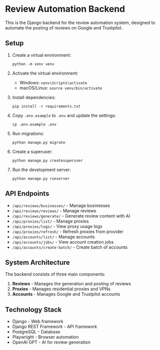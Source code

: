 
# Review Automation Backend

This is the Django backend for the review automation system, designed to automate the posting of reviews on Google and Trustpilot.

## Setup

1. Create a virtual environment:
   ```
   python -m venv venv
   ```

2. Activate the virtual environment:
   - Windows: `venv\Scripts\activate`
   - macOS/Linux: `source venv/bin/activate`

3. Install dependencies:
   ```
   pip install -r requirements.txt
   ```

4. Copy `.env.example` to `.env` and update the settings:
   ```
   cp .env.example .env
   ```

5. Run migrations:
   ```
   python manage.py migrate
   ```

6. Create a superuser:
   ```
   python manage.py createsuperuser
   ```

7. Run the development server:
   ```
   python manage.py runserver
   ```

## API Endpoints

- `/api/reviews/businesses/` - Manage businesses
- `/api/reviews/reviews/` - Manage reviews
- `/api/reviews/generate/` - Generate review content with AI
- `/api/proxies/list/` - Manage proxies
- `/api/proxies/logs/` - View proxy usage logs
- `/api/proxies/refresh/` - Refresh proxies from provider
- `/api/accounts/list/` - Manage accounts
- `/api/accounts/jobs/` - View account creation jobs
- `/api/accounts/create-batch/` - Create batch of accounts

## System Architecture

The backend consists of three main components:

1. **Reviews** - Manages the generation and posting of reviews
2. **Proxies** - Manages residential proxies and VPNs
3. **Accounts** - Manages Google and Trustpilot accounts

## Technology Stack

- Django - Web framework
- Django REST Framework - API framework
- PostgreSQL - Database
- Playwright - Browser automation
- OpenAI GPT - AI for review generation
